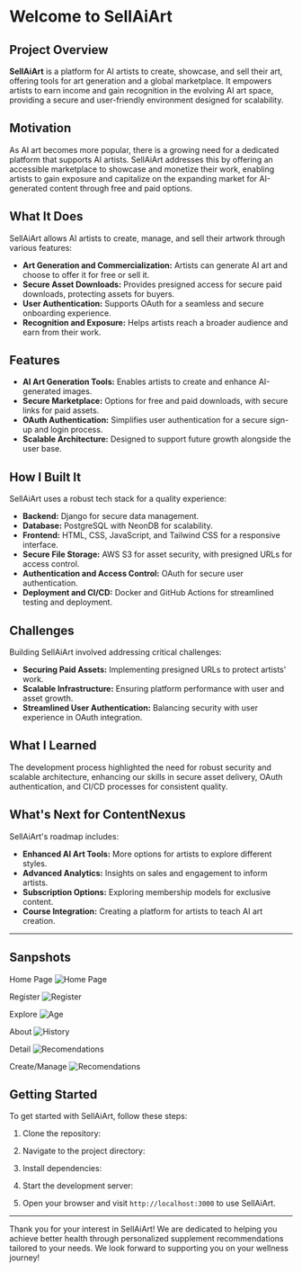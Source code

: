 # Welcome to SellAiArt

## Project Overview
**SellAiArt** is a platform for AI artists to create, showcase, and sell their art, offering tools for art generation and a global marketplace. It empowers artists to earn income and gain recognition in the evolving AI art space, providing a secure and user-friendly environment designed for scalability.

## Motivation
As AI art becomes more popular, there is a growing need for a dedicated platform that supports AI artists. SellAiArt addresses this by offering an accessible marketplace to showcase and monetize their work, enabling artists to gain exposure and capitalize on the expanding market for AI-generated content through free and paid options.

## What It Does
SellAiArt allows AI artists to create, manage, and sell their artwork through various features:
- **Art Generation and Commercialization:** Artists can generate AI art and choose to offer it for free or sell it.
- **Secure Asset Downloads:** Provides presigned access for secure paid downloads, protecting assets for buyers.
- **User Authentication:** Supports OAuth for a seamless and secure onboarding experience.
- **Recognition and Exposure:** Helps artists reach a broader audience and earn from their work.

## Features
- **AI Art Generation Tools:** Enables artists to create and enhance AI-generated images.
- **Secure Marketplace:** Options for free and paid downloads, with secure links for paid assets.
- **OAuth Authentication:** Simplifies user authentication for a secure sign-up and login process.
- **Scalable Architecture:** Designed to support future growth alongside the user base.

## How I Built It
SellAiArt uses a robust tech stack for a quality experience:
- **Backend:** Django for secure data management.
- **Database:** PostgreSQL with NeonDB for scalability.
- **Frontend:** HTML, CSS, JavaScript, and Tailwind CSS for a responsive interface.
- **Secure File Storage:** AWS S3 for asset security, with presigned URLs for access control.
- **Authentication and Access Control:** OAuth for secure user authentication.
- **Deployment and CI/CD:** Docker and GitHub Actions for streamlined testing and deployment.

## Challenges
Building SellAiArt involved addressing critical challenges:
- **Securing Paid Assets:** Implementing presigned URLs to protect artists' work.
- **Scalable Infrastructure:** Ensuring platform performance with user and asset growth.
- **Streamlined User Authentication:** Balancing security with user experience in OAuth integration.

## What I Learned
The development process highlighted the need for robust security and scalable architecture, enhancing our skills in secure asset delivery, OAuth authentication, and CI/CD processes for consistent quality.

## What's Next for ContentNexus
SellAiArt's roadmap includes:
- **Enhanced AI Art Tools:** More options for artists to explore different styles.
- **Advanced Analytics:** Insights on sales and engagement to inform artists.
- **Subscription Options:** Exploring membership models for exclusive content.
- **Course Integration:** Creating a platform for artists to teach AI art creation.

---

## Sanpshots

Home Page
![Home Page](src/static/assets/hero.png)

Register
![Register](src/static/assets/register.png)

Explore
![Age](src/static/assets/explore.png)

About
![History](src/static/assets/about.png)

Detail
![Recomendations](src/static/assets/detail.png)

Create/Manage
![Recomendations](src/static/assets/create.png)


## Getting Started
To get started with SellAiArt, follow these steps:

1. Clone the repository:

2. Navigate to the project directory:

3. Install dependencies:

4. Start the development server:

5. Open your browser and visit `http://localhost:3000` to use SellAiArt.

---

Thank you for your interest in SellAiArt! We are dedicated to helping you achieve better health through personalized supplement recommendations tailored to your needs. We look forward to supporting you on your wellness journey!

